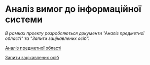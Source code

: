 # Аналіз вимог до інформаційної системи
*В рамках проекту розробляються документи "Аналіз предметної області" та "Запити зацікавлених осіб".*

 [Аналіз предметної області](https://github.com/sholotyuk/PROJECT-4/blob/master/docs/requirements/state-of-the-art.md)
 
 [Запити зацікавлених осіб](https://github.com/sholotyuk/PROJECT-4/blob/master/docs/requirements/stakeholders-needs.md)
